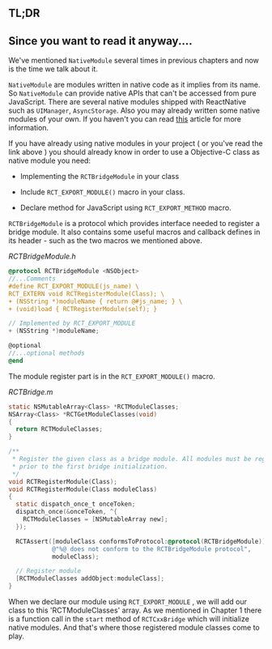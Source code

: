 ## TL;DR

## Since you want to read it anyway....

We've mentioned `NativeModule` several times in previous chapters and now is the time we talk about it.

`NativeModule` are modules written in native code as it implies from its name. So `NativeModule` can provide native APIs that can't be accessed from pure JavaScript. There are several native modules shipped with ReactNative such as `UIManager`, `AsyncStorage`. Also you may already written some native modules of your own. If you haven't you can read [this](https://facebook.github.io/react-native/docs/native-modules-ios.html) article for more information.

If you have already using native modules in your project \( or you've read the link above \) you should already know in order to use a Objective-C class as native module you need:

* Implementing the `RCTBridgeModule` in your class

* Include `RCT_EXPORT_MODULE()` macro in your class.

* Declare method for JavaScript using `RCT_EXPORT_METHOD` macro.

`RCTBridgeModule` is a protocol which provides interface needed to register a bridge module. It also contains some useful macros and callback defines in its header - such as the two macros we mentioned above.

_RCTBridgeModule.h_

```objectivec
@protocol RCTBridgeModule <NSObject>
//...Comments
#define RCT_EXPORT_MODULE(js_name) \
RCT_EXTERN void RCTRegisterModule(Class); \
+ (NSString *)moduleName { return @#js_name; } \
+ (void)load { RCTRegisterModule(self); }

// Implemented by RCT_EXPORT_MODULE
+ (NSString *)moduleName;

@optional
//...optional methods
@end
```

The module register part is in the `RCT_EXPORT_MODULE()` macro.

_RCTBridge.m_

```objectivec
static NSMutableArray<Class> *RCTModuleClasses;
NSArray<Class> *RCTGetModuleClasses(void)
{
  return RCTModuleClasses;
}

/**
 * Register the given class as a bridge module. All modules must be registered
 * prior to the first bridge initialization.
 */
void RCTRegisterModule(Class);
void RCTRegisterModule(Class moduleClass)
{
  static dispatch_once_t onceToken;
  dispatch_once(&onceToken, ^{
    RCTModuleClasses = [NSMutableArray new];
  });

  RCTAssert([moduleClass conformsToProtocol:@protocol(RCTBridgeModule)],
            @"%@ does not conform to the RCTBridgeModule protocol",
            moduleClass);

  // Register module
  [RCTModuleClasses addObject:moduleClass];
}
```

When we declare our module using `RCT_EXPORT_MODULE` , we will add our class to this 'RCTModuleClasses' array. As we mentioned in Chapter 1 there is a function call in the `start` method of `RCTCxxBridge` which will initialize native modules. And that's where those registered module classes come to play.

